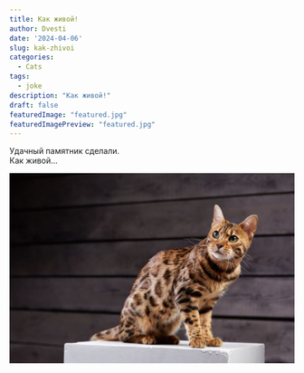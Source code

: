 ```yaml
---
title: Как живой!
author: Dvesti
date: '2024-04-06'
slug: kak-zhivoi
categories:
  - Cats
tags:
  - joke
description: "Как живой!"
draft: false
featuredImage: "featured.jpg"
featuredImagePreview: "featured.jpg"
---
```


Удачный памятник сделали.  
Как живой...    

![Тигра](featured.jpg)  
